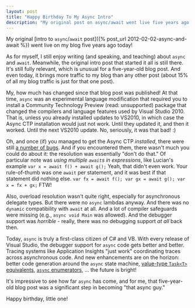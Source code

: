 ```yaml
---
layout: post
title: "Happy Birthday To My Async Intro"
description: "My original post on async/await went live five years ago today."
---
```


My original [intro to `async`/`await` post]({% post_url 2012-02-02-async-and-await %}) went live on my blog five years ago today!

As for myself, I still enjoy writing (and speaking, and teaching) about `async` and `await`. Meanwhile, the original intro post that started it all is still there. It's still fully relevant, which is unusual for a five-year-old blog post. And even today, it brings more traffic to my blog than any other post (about 15% of all my blog traffic is just for that one post).

My, how much has changed since that blog post was published! At that time, `async` was an experimental language modification that required you to install a Community Technology Preview (read: unsupported) package that changed the compilers and language features used by Visual Studio 2010. That is, unless you already installed updates to VS2010, in which case the Async CTP installation would just not work. Until they updated it, and then it worked. Until the next VS2010 update. No, seriously, it was that bad! :)

Oh, and once (if) you managed to get the Async CTP *installed*, there were still [a number of bugs](https://blogs.msdn.microsoft.com/lucian/2011/04/17/async-ctp-refresh-what-bugs-remain-in-it/). And if you encountered them, there wasn't much you could do about it: the resolution was essentially "don't do that." Of particular note was *using multiple `await`s in expressions*, like Lucian's example `var x = await f() + await g();` Yeah, that didn't even work. Your rule-of-thumb was one `await` per statement, and it was best if that statement did nothing else. `var fx = await f(); var gx = await g(); var x = fx + gx;` FTW!

Also, overload resolution wasn't quite right, especially for asynchronous delegate types. But there were no `async` lambdas anyway. And there was no `dynamic` compatibility with `await` at all. And a lot of compiler safeguards were missing (e.g., `async void Main` was allowed). And the debugger support was *horrible* - really, there was no debugging support *at all* back then.

Today, `async` is truly a first-class citizen of C# and VB. With every release of Visual Studio, the debugger support for `async` code gets better and better. Tracing systems like Application Insights "just work" coordinating traces across asynchronous code. And new enhancements are on the horizon: better code generation around the `async` state machine, [value-type `Task<T>` equivalents](https://github.com/ljw1004/roslyn/blob/features/async-return/docs/specs/feature%20-%20arbitrary%20async%20returns.md), [`async` enumerators](https://github.com/dotnet/roslyn/issues/261), ... the future is bright!

It's impressive to see how far `async` has come, and for me, that five-year-old blog post was a significant step in becoming "that async guy."

Happy birthday, little one!
